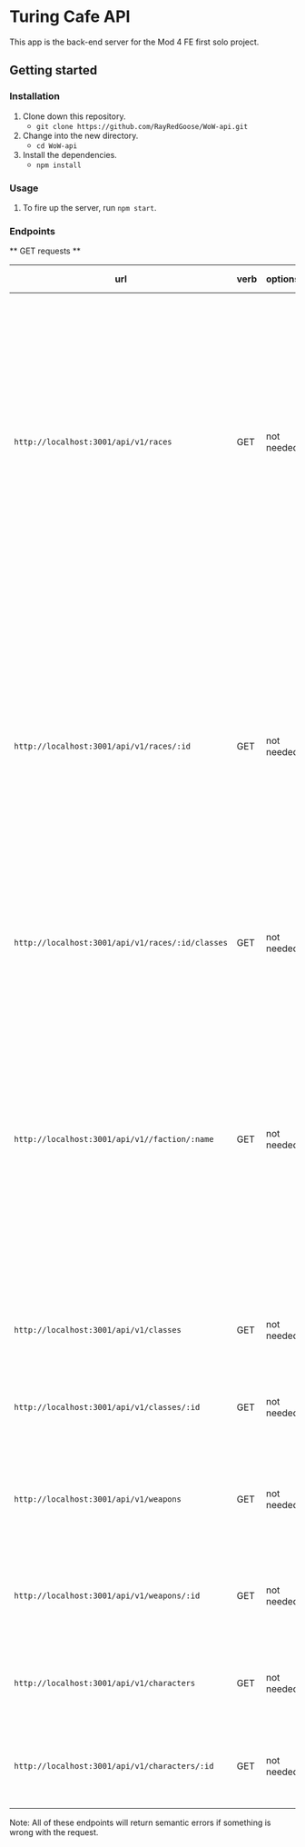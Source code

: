 # Turing Cafe API

This app is the back-end server for the Mod 4 FE first solo project.

## Getting started

### Installation

1. Clone down this repository.
    - `git clone https://github.com/RayRedGoose/WoW-api.git`
2. Change into the new directory.
    - `cd WoW-api`
3. Install the dependencies.
    - `npm install`

### Usage

1. To fire up the server, run `npm start`.

### Endpoints

** GET requests **

| url | verb | options | sample response |
| ----|------|---------|---------------- |
| `http://localhost:3001/api/v1/races` | GET | not needed | Array of all existing races: `[{ id: 101, name: "Human", race_symbol: "human-symbol-image.jpg", faction: "alliance", race_image: "human.jpg", description: "Recent discoveries have shown that humans are descended from...", history: "After centuries of peace, the increasingly independent...", starting_zone: "Elwynn Forest", home_city: "Stormwind City", leader: "Anduin Wrynn", mount: "Horse", classes: "[10, 11, 18]"}]` |
| `http://localhost:3001/api/v1/races/:id` | GET | not needed | Single race object with matching id: `{ id: 101, name: "Human", race_symbol: "human-symbol-image.jpg", faction: "alliance", race_image: "human.jpg", description: "Recent discoveries have shown that humans are descended from...", history: "After centuries of peace, the increasingly independent...", starting_zone: "Elwynn Forest", home_city: "Stormwind City", leader: "Anduin Wrynn", mount: "Horse", classes: "[10, 11, 12]"}` |
| `http://localhost:3001/api/v1/races/:id/classes` | GET | not needed | Array of all allowed classes for chosen race: `[{ id: 18, name: "Death Knight", symbol: "icon-deathknight.png" }]` |
| `http://localhost:3001/api/v1//faction/:name` | GET | not needed | Array of all races for chosen faction: `[{ id: 101, name: "Human", race_symbol: "human-symbol-image.jpg", faction: "alliance", race_image: "human.jpg", description: "Recent discoveries have shown that humans are descended from...", history: "After centuries of peace, the increasingly independent...", starting_zone: "Elwynn Forest", home_city: "Stormwind City", leader: "Anduin Wrynn", mount: "Horse", classes: "[10, 11, 18]"}]` |
| `http://localhost:3001/api/v1/classes` | GET | not needed | Array of all existing classes: `[{ id: 18, name: "Death Knight", symbol: "icon-deathknight.png" }]` |
| `http://localhost:3001/api/v1/classes/:id` | GET | not needed | Single class object with matching id: `{ id: 18, name: "Death Knight", symbol: "icon-deathknight.png" }` |
| `http://localhost:3001/api/v1/weapons` | GET | not needed | Array of all existing weapons: `[{ id: 907, name: "Blades of the Fallen Prince", type: "Doubled Swords", damage: 138, class: 18 }]` |
| `http://localhost:3001/api/v1/weapons/:id` | GET | not needed | Single weapon object with matching id: `{ id: 907, name: "Blades of the Fallen Prince", type: "Doubled Swords", damage: 138, class: 18 }` |
| `http://localhost:3001/api/v1/characters` | GET | not needed | Array of all existing characters: `[{ id: 1890, name: "Raderstan", race: 101, className: 18, weapon: 907 }]` |
| `http://localhost:3001/api/v1/characters/:id` | GET | not needed | Single character object with matching id: `{ id: 1890, name: "Raderstan", race: 101, className: 18, weapon: 907 }` |


<!-- | url | verb | options | sample response |
| ----|------|---------|---------------- | -->
<!-- | `http://localhost:3001/api/v1/reservations` | POST | `{name: <String>, date: <String>, time: <String>, number: <Number>}` | New reservation: `{ id: 18939837, name: 'Leta', date: '12/3', time: '6:30', number: 2 }` |
| `http://localhost:3001/api/v1/reservations/:id` | DELETE | not needed | Array of all remaining reservations: `[{ id: 18907224, name: 'Christie', date: '8/8', time: '7:00', number: 3 }]` | -->

Note: All of these endpoints will return semantic errors if something is wrong with the request.
